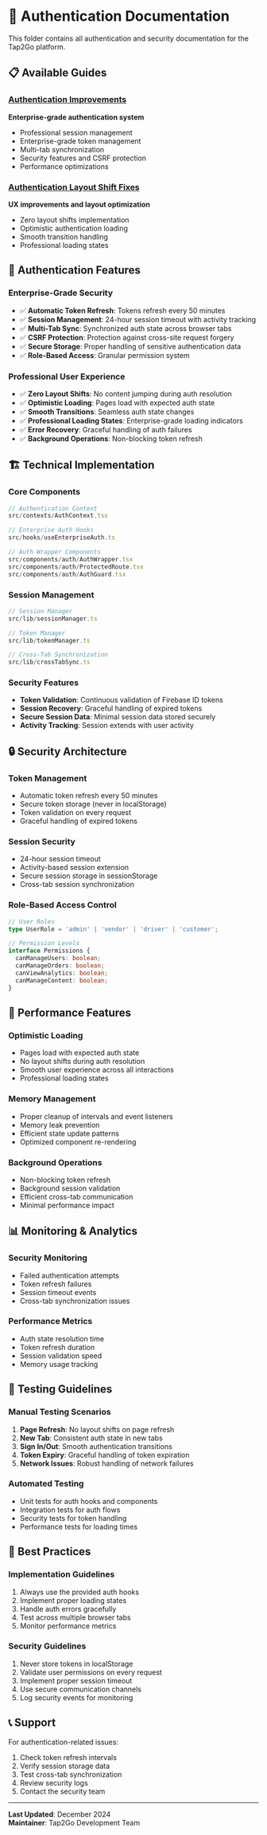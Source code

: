 # 🔐 Authentication Documentation

This folder contains all authentication and security documentation for the Tap2Go platform.

## 📋 Available Guides

### [Authentication Improvements](./AUTHENTICATION_IMPROVEMENTS.md)
**Enterprise-grade authentication system**
- Professional session management
- Enterprise-grade token management
- Multi-tab synchronization
- Security features and CSRF protection
- Performance optimizations

### [Authentication Layout Shift Fixes](./AUTHENTICATION_LAYOUT_SHIFT_FIXES.md)
**UX improvements and layout optimization**
- Zero layout shifts implementation
- Optimistic authentication loading
- Smooth transition handling
- Professional loading states

## 🎯 Authentication Features

### **Enterprise-Grade Security**
- ✅ **Automatic Token Refresh**: Tokens refresh every 50 minutes
- ✅ **Session Management**: 24-hour session timeout with activity tracking
- ✅ **Multi-Tab Sync**: Synchronized auth state across browser tabs
- ✅ **CSRF Protection**: Protection against cross-site request forgery
- ✅ **Secure Storage**: Proper handling of sensitive authentication data
- ✅ **Role-Based Access**: Granular permission system

### **Professional User Experience**
- ✅ **Zero Layout Shifts**: No content jumping during auth resolution
- ✅ **Optimistic Loading**: Pages load with expected auth state
- ✅ **Smooth Transitions**: Seamless auth state changes
- ✅ **Professional Loading States**: Enterprise-grade loading indicators
- ✅ **Error Recovery**: Graceful handling of auth failures
- ✅ **Background Operations**: Non-blocking token refresh

## 🏗️ Technical Implementation

### **Core Components**
```typescript
// Authentication Context
src/contexts/AuthContext.tsx

// Enterprise Auth Hooks
src/hooks/useEnterpriseAuth.ts

// Auth Wrapper Components
src/components/auth/AuthWrapper.tsx
src/components/auth/ProtectedRoute.tsx
src/components/auth/AuthGuard.tsx
```

### **Session Management**
```typescript
// Session Manager
src/lib/sessionManager.ts

// Token Manager
src/lib/tokenManager.ts

// Cross-Tab Synchronization
src/lib/crossTabSync.ts
```

### **Security Features**
- **Token Validation**: Continuous validation of Firebase ID tokens
- **Session Recovery**: Graceful handling of expired tokens
- **Secure Session Data**: Minimal session data stored securely
- **Activity Tracking**: Session extends with user activity

## 🔒 Security Architecture

### **Token Management**
- Automatic token refresh every 50 minutes
- Secure token storage (never in localStorage)
- Token validation on every request
- Graceful handling of expired tokens

### **Session Security**
- 24-hour session timeout
- Activity-based session extension
- Secure session storage in sessionStorage
- Cross-tab session synchronization

### **Role-Based Access Control**
```typescript
// User Roles
type UserRole = 'admin' | 'vendor' | 'driver' | 'customer';

// Permission Levels
interface Permissions {
  canManageUsers: boolean;
  canManageOrders: boolean;
  canViewAnalytics: boolean;
  canManageContent: boolean;
}
```

## 🚀 Performance Features

### **Optimistic Loading**
- Pages load with expected auth state
- No layout shifts during auth resolution
- Smooth user experience across all interactions
- Professional loading states

### **Memory Management**
- Proper cleanup of intervals and event listeners
- Memory leak prevention
- Efficient state update patterns
- Optimized component re-rendering

### **Background Operations**
- Non-blocking token refresh
- Background session validation
- Efficient cross-tab communication
- Minimal performance impact

## 📊 Monitoring & Analytics

### **Security Monitoring**
- Failed authentication attempts
- Token refresh failures
- Session timeout events
- Cross-tab synchronization issues

### **Performance Metrics**
- Auth state resolution time
- Token refresh duration
- Session validation speed
- Memory usage tracking

## 🧪 Testing Guidelines

### **Manual Testing Scenarios**
1. **Page Refresh**: No layout shifts on page refresh
2. **New Tab**: Consistent auth state in new tabs
3. **Sign In/Out**: Smooth authentication transitions
4. **Token Expiry**: Graceful handling of token expiration
5. **Network Issues**: Robust handling of network failures

### **Automated Testing**
- Unit tests for auth hooks and components
- Integration tests for auth flows
- Security tests for token handling
- Performance tests for loading times

## 🎯 Best Practices

### **Implementation Guidelines**
1. Always use the provided auth hooks
2. Implement proper loading states
3. Handle auth errors gracefully
4. Test across multiple browser tabs
5. Monitor performance metrics

### **Security Guidelines**
1. Never store tokens in localStorage
2. Validate user permissions on every request
3. Implement proper session timeout
4. Use secure communication channels
5. Log security events for monitoring

## 📞 Support

For authentication-related issues:
1. Check token refresh intervals
2. Verify session storage data
3. Test cross-tab synchronization
4. Review security logs
5. Contact the security team

---

**Last Updated**: December 2024  
**Maintainer**: Tap2Go Development Team
